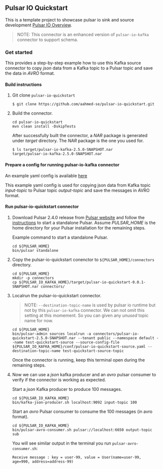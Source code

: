 ## Pulsar IO Quickstart

This is a template project to showcase pulsar io sink and source development [Pulsar IO Overview](https://pulsar.apache.org/docs/en/io-overview/).

> NOTE: This connector is an enhanced version of `pulsar-io-kafka` connector to support schema.

### Get started

This provides a step-by-step example how to use this Kafka source connector to copy *json* data from a Kafka topic
to a Pulsar topic and save the data in *AVRO* format.

#### Build instructions

1. Git clone `pulsar-io-quickstart`

   ```
   $ git clone https://github.com/aahmed-se/pulsar-io-quickstart.git
   ```

2. Build the connector.
   ```
   cd pulsar-io-quickstart
   mvn clean install -DskipTests
   ```
   
   After successfully built the connector, a *NAR* package is generated under *target* directory.
   The *NAR* package is the one you used for.
   
   ```
   $ ls target/pulsar-io-kafka-2.5.0-SNAPSHOT.nar
   target/pulsar-io-kafka-2.5.0-SNAPSHOT.nar
   ```

#### Prepare a config for running pulsar-io-kafka connector

An example yaml config is available [here](https://github.com/streamnative/pulsar-io-kafka/blob/master/conf/pulsar-io-kafka.yaml)

This example yaml config is used for copying json data from Kafka topic *input-topic* to Pulsar topic *output-topic* and
save the messages in AVRO format.

#### Run pulsar-io-quickstart connector

1. Download Pulsar 2.4.0 release from [Pulsar website](http://pulsar.apache.org/en/download/) and follow
   the [instructions](http://pulsar.apache.org/docs/en/standalone/) to start a standalone Pulsar.
   Assume *PULSAR_HOME* is the home directory for your Pulsar installation for the remaining steps.

   Example command to start a standalone Pulsar.
   ```
   cd ${PULSAR_HOME}
   bin/pulsar standalone
   ```

4. Copy the pulsar-io-quickstart conenctor to `${PULSAR_HOME}/connectors` directory.

   ```
   cd ${PULSAR_HOME}
   mkdir -p connectors
   cp ${PULSAR_IO_KAFKA_HOME}/target/pulsar-io-quickstart-0.0.1-SNAPSHOT.nar connectors/
   ```

5. Localrun the pulsar-io-quickstart connector.

   > NOTE: `--destination-topic-name` is used by pulsar io runtime but not by this `pulsar-io-kafka` connector. We can not omit this 
   >       setting at this momement. So you can given any *unused* topic name for now.

   ```
   cd ${PULSAR_HOME}
   bin/pulsar-admin sources localrun -a connectors/pulsar-io-quickstart-2.5.0-SNAPSHOT.nar --tenant public --namespace default --name test-quickstart-source --source-config-file ${PULSAR_IO_KAFKA_HOME}/conf/pulsar-io-quickstart-source.yaml --destination-topic-name test-quickstart-source-topic
   ```
   Once the connector is running, keep this terminal open during the remaining steps.


6. Now we can use a *json* kafka producer and an *avro* pulsar consumer to verify if the connector is working as expected.

   Start a *json* Kafka producer to produce 100 messages.
   ```
   cd ${PULSAR_IO_KAFKA_HOME}
   bin/kafka-json-producer.sh localhost:9092 input-topic 100
   ```

   Start an *avro* Pulsar consumer to consume the 100 messages (in avro format).
   ```
   cd ${PULSAR_IO_KAFKA_HOME}
   bin/pulsar-avro-consumer.sh pulsar://localhost:6650 output-topic sub
   ```

   You will see similar output in the terminal you run `pulsar-avro-consumer.sh`:
   ```
   Receive message : key = user-99, value = User(name=user-99, age=990, address=address-99)
   ```
